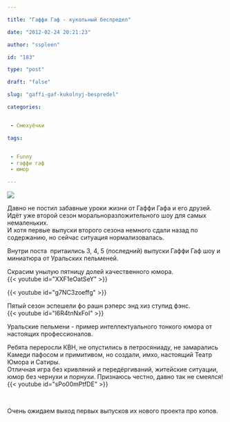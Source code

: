 ```yaml
---

title: "Гаффи Гаф - кукольный беспредел"

date: "2012-02-24 20:21:23"

author: "sspleen"

id: "183"

type: "post"

draft: "false"

slug: "gaffi-gaf-kukolnyj-bespredel"

categories:


 - Смехуёчки

tags:


 - Funny
 - гаффи гаф
 - юмор

---
```

[![](/uploads/2012/04/gafigaf.jpg)](/2012/02/gaffi-gaf-kukolnyj-bespredel/gafigaf/)  
  
Давно не постил забавные уроки жизни от Гаффи Гафа и его друзей.  
Идёт уже второй сезон моральноразложительного шоу для самых немаленьких.  
И хотя первые выпуски второго сезона немного сдали назад по содержанию, но сейчас ситуация нормализовалась.  
  
Внутри поста  притаились 3, 4, 5 (последний) выпуски Гаффи Гаф шоу и миниатюра от Уральских пельменей.  
  
  
  
Скрасим унылую пятницу долей качественного юмора.  
{{< youtube id="XXF1eOatSeY" >}}  
  
{{< youtube id="g7NC3zoeffg" >}}  
  
Пятый сезон эспешели фо рашн рэперс энд хиз ступид фэнс.  
{{< youtube id="l6R4tnNxFoI" >}}  
  
Уральские пельмени - пример интеллектуального тонкого юмора от настоящих профессионалов.  
  
Ребята переросли КВН, не опустились в петросяниаду, не замарались Камеди пафосом и примитивом, но создали, имхо, настоящий Театр Юмора и Сатиры.  
Отличная игра без кривляний и передёргиваний, житейские ситуации, юмор без чернухи и порнухи. Признаюсь честно, давно так не смеялся!  
{{< youtube id="sPo00mPtfDE" >}}  
  
   
  
Очень ожидаем выход первых выпусков их нового проекта про копов.